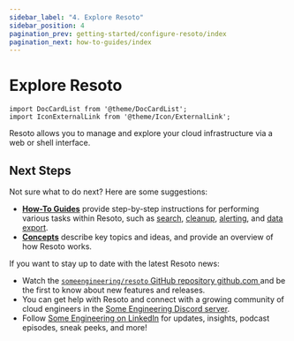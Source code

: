 ```yaml
---
sidebar_label: "4. Explore Resoto"
sidebar_position: 4
pagination_prev: getting-started/configure-resoto/index
pagination_next: how-to-guides/index
---
```


# Explore Resoto

```mdx-code-block
import DocCardList from '@theme/DocCardList';
import IconExternalLink from '@theme/Icon/ExternalLink';
```

Resoto allows you to manage and explore your cloud infrastructure via a web or shell interface.

<DocCardList />

## Next Steps

Not sure what to do next? Here are some suggestions:

- **[How-To Guides](../../how-to-guides/index.md)** provide step-by-step instructions for performing various tasks within Resoto, such as [search](../../how-to-guides/search/index.md), [cleanup](../../how-to-guides/cleanup/index.md), [alerting](../../how-to-guides/alerting/index.md), and [data export](../../how-to-guides/data-export/index.md).
- **[Concepts](../../concepts/index.md)** describe key topics and ideas, and provide an overview of how Resoto works.

If you want to stay up to date with the latest Resoto news:

- Watch the [`someengineering/resoto` GitHub repository <span class="badge badge--secondary" aria-hidden="true">github.com <IconExternalLink width="10" height="10" /></span>](https://github.com/someengineering/resoto) and be the first to know about new features and releases.
- You can get help with Resoto and connect with a growing community of cloud engineers in the [Some Engineering Discord server](https://discord.gg/someengineering).
- Follow [Some Engineering on LinkedIn](https://linkedin.com/company/someengineering) for updates, insights, podcast episodes, sneak peeks, and more!
